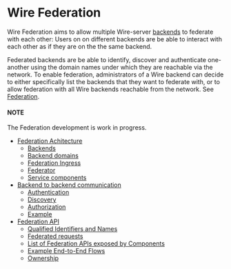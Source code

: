 <a id="federation-understand"></a>

# Wire Federation

Wire Federation aims to allow multiple Wire-server
[backends](architecture.md#glossary-backend) to federate with each other: Users on on
different backends are be able to interact with each other as if they
are on the the same backend.

Federated backends are be able to identify, discover and authenticate
one-another using the domain names under which they are reachable via the
network. To enable federation, administrators of a Wire backend can decide to
either specifically list the backends that they want to federate with, or to
allow federation with all Wire backends reachable from the network. See
[Federation](../configure-federation.md#configure-federation).

#### NOTE
The Federation development is work in progress.

* [Federation Achitecture](architecture.md)
  * [Backends](architecture.md#backends)
  * [Backend domains](architecture.md#glossary-backend-domain)
  * [Federation Ingress](architecture.md#federation-ingress)
  * [Federator](architecture.md#federator)
  * [Service components](architecture.md#service-components)
* [Backend to backend communication](backend-communication.md)
  * [Authentication](backend-communication.md#authentication)
  * [Discovery](backend-communication.md#discovery)
  * [Authorization](backend-communication.md#allow-list)
  * [Example](backend-communication.md#example)
* [Federation API](api.md)
  * [Qualified Identifiers and Names](api.md#qualified-identifiers-and-names)
  * [Federated requests](api.md#federated-requests)
  * [List of Federation APIs exposed by Components](api.md#list-of-federation-apis-exposed-by-components)
  * [Example End-to-End Flows](api.md#example-end-to-end-flows)
  * [Ownership](api.md#ownership)
